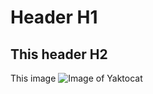 # Header H1
## This header H2

This image
![Image of Yaktocat](https://octodex.github.com/images/yaktocat.png)
